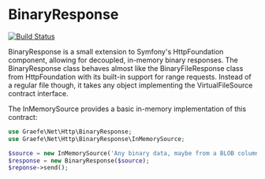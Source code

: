 BinaryResponse
==============

[![Build Status](https://travis-ci.org/cgraefe/binary-response.svg?branch=master)](https://travis-ci.org/cgraefe/binary-response)

BinaryResponse is a small extension to Symfony's HttpFoundation component, allowing for decoupled, in-memory binary
responses. The BinaryResponse class behaves almost like the BinaryFileResponse class from HttpFoundation with its
built-in support for range requests. Instead of a regular file though, it takes any object implementing the
VirtualFileSource contract interface.

The InMemorySource provides a basic in-memory implementation of this contract:

```php
use Graefe\Net\Http\BinaryResponse;
use Graefe\Net\Http\BinaryResponse\InMemorySource;

$source = new InMemorySource('Any binary data, maybe from a BLOB column.');
$response = new BinaryResponse($source);
$reponse->send();
```
